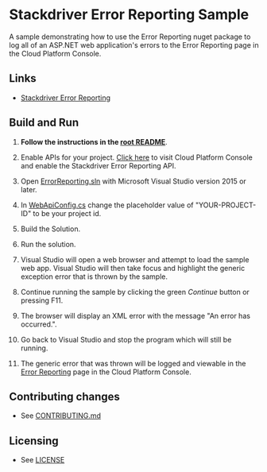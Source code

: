 # Stackdriver Error Reporting Sample

A sample demonstrating how to use the Error Reporting nuget package
to log all of an ASP.NET web application's errors to the Error Reporting page in the Cloud Platform Console.

## Links

- [Stackdriver Error Reporting](https://cloud.google.com/error-reporting/)

## Build and Run

1.  **Follow the instructions in the [root README](../../../README.md)**.

2.  Enable APIs for your project.
    [Click here](https://console.cloud.google.com/flows/enableapi?apiid=clouderrorreporting.googleapis.com&showconfirmation=true)
    to visit Cloud Platform Console and enable the Stackdriver Error Reporting API.

3.  Open [ErrorReporting.sln](ErrorReporting.sln) with Microsoft Visual Studio version 2015 or later.

4. In [WebApiConfig.cs](App_Start/WebApiConfig.cs) change the placeholder value of "YOUR-PROJECT-ID" to be your project id.

5. Build the Solution.

6. Run the solution.

7. Visual Studio will open a web browser and attempt to load the sample web app. Visual Studio will then take focus and highlight the generic exception error that is thrown by the sample.

8. Continue running the sample by clicking the green *Continue* button or pressing F11.

9. The browser will display an XML error with the message "An error has occurred.".

10. Go back to Visual Studio and stop the program which will still be running.

11. The generic error that was thrown will be logged and viewable in
    the [Error Reporting](https://console.cloud.google.com/errors) page
    in the Cloud Platform Console.


## Contributing changes

* See [CONTRIBUTING.md](../../../CONTRIBUTING.md)

## Licensing

* See [LICENSE](../../../LICENSE)
